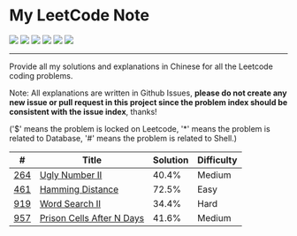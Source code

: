 # My LeetCode Note

![](https://img.shields.io/travis/skygragon/leetcode-cli.svg?style=flat)
![](https://img.shields.io/badge/language-C++-red.svg)
![](https://img.shields.io/badge/language-python-yellow.svg)
![](https://img.shields.io/badge/language-golang-blue.svg)
![](https://img.shields.io/badge/%3E-leetcode-green.svg)
![](https://img.shields.io/badge/%3C-awesome-green.svg)

---

Provide all my solutions and explanations in Chinese for all the Leetcode coding problems.

Note: All explanations are written in Github Issues, **please do not create any new issue or pull request in this project since the problem index should be consistent with the issue index**, thanks!

('$' means the problem is locked on Leetcode, '*' means the problem is related to Database, '#' means the problem is related to Shell.)



| # | Title | Solution | Difficulty |
|---| ----- | -------- | ---------- |
|[264](https://leetcode.com/problems/ugly-number-ii/)|[Ugly Number II](https://github.com/tony820315/leetcode/issues/3)|40.4%|Medium|
|[461](https://leetcode.com/problems/hamming-distance)|[Hamming Distance](https://github.com/tony820315/leetcode/issues/4)|72.5%|Easy|
|[919](https://leetcode.com/problems/word-search-ii/)|[Word Search II](https://github.com/tony820315/leetcode/issues/1)|34.4%|Hard|
|[957](https://leetcode.com/problems/prison-cells-after-n-days)|[Prison Cells After N Days](https://github.com/tony820315/leetcode/issues/2)|41.6%|Medium|




